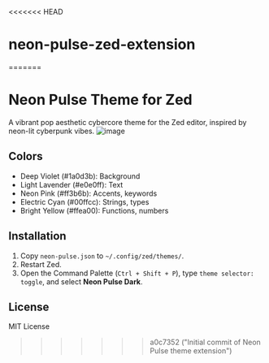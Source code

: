 <<<<<<< HEAD
# neon-pulse-zed-extension
=======
# Neon Pulse Theme for Zed

A vibrant pop aesthetic cybercore theme for the Zed editor, inspired by neon-lit cyberpunk vibes.
![image](https://github.com/user-attachments/assets/3548ee3d-cffb-4068-9651-65fa90c875c8)

## Colors
- Deep Violet (#1a0d3b): Background
- Light Lavender (#e0e0ff): Text
- Neon Pink (#ff3b6b): Accents, keywords
- Electric Cyan (#00ffcc): Strings, types
- Bright Yellow (#ffea00): Functions, numbers

## Installation
1. Copy `neon-pulse.json` to `~/.config/zed/themes/`.
2. Restart Zed.
3. Open the Command Palette (`Ctrl + Shift + P`), type `theme selector: toggle`, and select **Neon Pulse Dark**.

## License
MIT License
>>>>>>> a0c7352 ("Initial commit of Neon Pulse theme extension")
